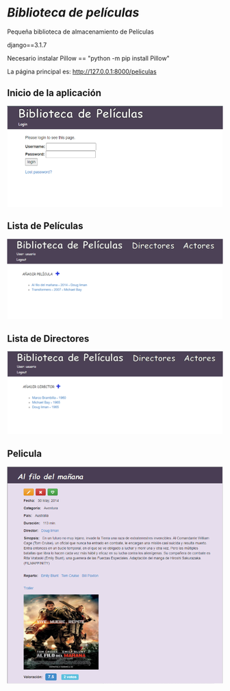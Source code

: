 # _Biblioteca de películas_
Pequeña biblioteca de almacenamiento de Películas

django==3.1.7

Necesario instalar Pillow == "python -m pip install Pillow"

La página principal es: http://127.0.0.1:8000/peliculas

## Inicio de la aplicación
![ScreemShot](https://raw.githubusercontent.com/AlbertoMaciasGutierrez/biblioteca/main/img/Inicio.png)

## Lista de Películas
![ScreemShot](https://raw.githubusercontent.com/AlbertoMaciasGutierrez/biblioteca/main/img/Peliculas.png)

## Lista de Directores
![ScreemShot](https://raw.githubusercontent.com/AlbertoMaciasGutierrez/biblioteca/main/img/ListaDirectores.png)

## Pelicula
![ScreemShot](https://raw.githubusercontent.com/AlbertoMaciasGutierrez/biblioteca/main/img/Pelicula.png)




